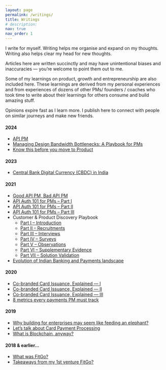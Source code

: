 ```yaml
---
layout: page
permalink: /writings/
title: Writings
# description: 
nav: true
nav_order: 1
---
```


I write for myself. Writing helps me organise and expand on my thoughts. Writing also helps clear my head for new thoughts.

Articles here are written succinctly and may have unintentional biases and inaccuracies — you’re welcome to point them out to me.

Some of my learnings on product, growth and entrepreneurship are also included here. These learnings are derived from my personal experiences and from experiences of dozens of other PMs/ founders / coaches who took time to write about their learnings for others consume and build amazing stuff.

Opinions expire fast as I learn more. I publish here to connect with people on similar journeys and make new friends.


#### **2024**

- [API PM](https://ankitbits.github.io/askankit/APIPM/)
- [Managing Design Bandwidth Bottlenecks: A Playbook for PMs](http://askankit.me/designer-bandwidth/)
- [Know this before you move to Product](http://askankit.me/pm-regrets)

#### **2023**

- [Central Bank Digital Currency (CBDC) in India](http://askankit.me/cbdc)

#### **2021**

- [Good API PM, Bad API PM](https://askankit.me/api_pm/)
- [API Auth 101 for PMs – Part I](https://askankit.me/api_auth/)
- [API Auth 101 for PMs – Part II](https://askankit.me/oauth/)
- [API Auth 101 for PMs – Part III](https://askankit.me/api_auth_misc/)
- Customer & Product Discovery Playbook
    - [Part I – Introduction](https://askankit.me/discovery_introduction/)
    - [Part II – Recruitments](https://askankit.me/recruitments/)
    - [Part III – Interviews](https://askankit.me/interviews/)
    - [Part IV – Surveys](https://askankit.me/surveys/)
    - [Part V – Observations](https://askankit.me/observations/)
    - [Part VI – Supplementary Evidence](https://askankit.me/supplementary_evidence/)
    - [Part VII – Solution Validation](https://askankit.me/solution_validation/)
- [Evolution of Indian Banking and Payments landscape](https://askankit.me/legacy_players/)

#### **2020**

- [Co-branded Card Issuance, Explained — I](http://askankit.me/co_branded_cards1/)
- [Co-branded Card Issuance, Explained — II](http://askankit.me/co_branded_card2/)
- [Co-branded Card Issuance, Explained — III](http://askankit.me/co_branded_card3/)
- [8 metrics every payments PM must track](http://askankit.me/payments_metrics/)

#### **2019**

- [Why building for enterprises may seem like feeding an elephant?](http://askankit.me/b2b_products/)
- [Let’s talk about Card Payment Processing](http://askankit.me/card_payment_processing/)
- [What is Blockchain, anyway?](http://askankit.me/blockchain/)

#### **2018 & earlier**…

- [What was FitGo?](https://askankit.me/fitgo2/)
- [Takeaways from my 1st venture FitGo?](https://askankit.me/fitgo/)